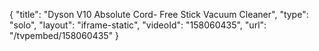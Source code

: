 {
    "title": "Dyson V10 Absolute Cord- Free Stick Vacuum Cleaner",
    "type": "solo",
    "layout": "iframe-static",
    "videoId": "158060435",
    "url": "\/tvpembed\/158060435"
}